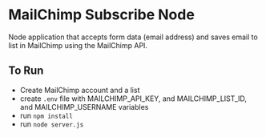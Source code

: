 # MailChimp Subscribe Node

Node application that accepts form data (email address) and saves email to list in MailChimp using the MailChimp API.

## To Run

- Create MailChimp account and a list
- create `.env` file with MAILCHIMP_API_KEY, and MAILCHIMP_LIST_ID, and MAILCHIMP_USERNAME variables
- run `npm install`
- run `node server.js`
